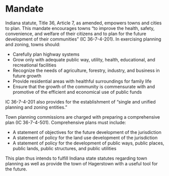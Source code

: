 # Mandate

Indiana statute, Title 36, Article 7, as amended, empowers towns and cities to plan.  This mandate encourages towns “to improve the health, safety, convenience, and welfare of their citizens and to plan for the future development of their communities” (IC 36-7-4-201).  In exercising planning and zoning, towns should:
- Carefully plan highway systems
- Grow only with adequate public way, utility, health, educational, and recreational facilities
- Recognize the needs of agriculture, forestry, industry, and business in future growth
- Provide residential areas with healthful surroundings for family life
- Ensure that the growth of the community is commensurate with and promotive of the efficient and economical use of public funds

IC 36-7-4-201 also provides for the establishment of “single and unified planning and zoning entities.” 

Town planning commissions are charged with preparing a comprehensive plan (IC 36-7-4-501).  Comprehensive plans must include: 

- A statement of objectives for the future development of the jurisdiction
- A statement of policy for the land use development of the jurisdiction
- A statement of policy for the development of public ways, public places, public lands, public structures, and public utilities

This plan thus intends to fulfill Indiana state statutes regarding town planning as well as provide the town of Hagerstown with a useful tool for the future.
